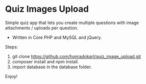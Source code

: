 # Quiz Images Upload

Simple quiz app that lets you create multiple questions with image attachments / uploads per question.

- Written in Core PHP and MySQL and jQuery.

Steps:
1. git clone https://github.com/honradokarl/quiz_image_upload.git
2. composer install and npm install.
3. import database in the database folder.

Enjoy!
